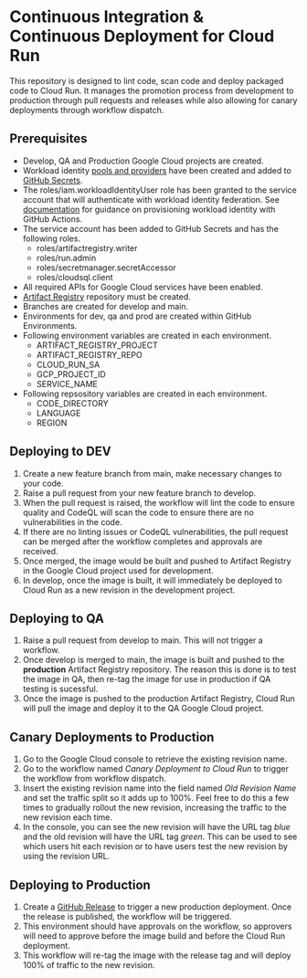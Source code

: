 # Continuous Integration & Continuous Deployment for Cloud Run
This repository is designed to lint code, scan code and deploy packaged code to Cloud Run. It manages the promotion process from development to production through pull requests and releases while also allowing for canary deployments through workflow dispatch. 

## Prerequisites
 * Develop, QA and Production Google Cloud projects are created.
 * Workload identity [pools and providers](https://cloud.google.com/iam/docs/manage-workload-identity-pools-providers) have been created and added to [GitHub Secrets](https://docs.github.com/en/actions/security-guides/using-secrets-in-github-actions).
 * The roles/iam.workloadIdentityUser role has been granted to the service account that will authenticate with workload identity federation. See [documentation](https://cloud.google.com/blog/products/identity-security/secure-your-use-of-third-party-tools-with-identity-federation) for guidance on provisioning workload identity with GitHub Actions.
 * The service account has been added to GitHub Secrets and has the following roles. 
    * roles/artifactregistry.writer
    * roles/run.admin
    * roles/secretmanager.secretAccessor
    * roles/cloudsql.client
 * All required APIs for Google Cloud services have been enabled.
 * [Artifact Registry](https://cloud.google.com/artifact-registry/docs/docker/store-docker-container-images) repository must be created. 
 * Branches are created for develop and main. 
 * Environments for dev, qa and prod are created within GitHub Environments. 
 * Following environment variables are created in each environment. 
    * ARTIFACT_REGISTRY_PROJECT
    * ARTIFACT_REGISTRY_REPO
    * CLOUD_RUN_SA
    * GCP_PROJECT_ID
    * SERVICE_NAME
 * Following repsository variables are created in each environment. 
    * CODE_DIRECTORY
    * LANGUAGE
    * REGION


## Deploying to DEV 
1. Create a new feature branch from main, make necessary changes to your code. 
2. Raise a pull request from your new feature branch to develop. 
3. When the pull request is raised, the workflow will lint the code to ensure quality and CodeQL will scan the code to ensure there are no vulnerabilities in the code. 
4. If there are no linting issues or CodeQL vulnerabilities, the pull request can be merged after the workflow completes and approvals are received. 
5. Once merged, the image would be built and pushed to Artifact Registry in the Google Cloud project used for development.
6. In develop, once the image is built, it will immediately be deployed to Cloud Run as a new revision in the development project. 

## Deploying to QA 
1. Raise a pull request from develop to main. This will not trigger a workflow. 
2. Once develop is merged to main, the image is built and pushed to the **production** Artifact Registry repository. The reason this is done is to test the image in QA, then re-tag the image for use in production if QA testing is sucessful. 
3. Once the image is pushed to the production Artifact Registry, Cloud Run will pull the image and deploy it to the QA Google Cloud project. 

## Canary Deployments to Production 
1. Go to the Google Cloud console to retrieve the existing revision name. 
2. Go to the workflow named *Canary Deployment to Cloud Run* to trigger the workflow from workflow dispatch. 
3. Insert the existing revision name into the field named *Old Revision Name* and set the traffic split so it adds up to 100%. Feel free to do this a few times to gradually rollout the new revision, increasing the traffic to the new revision each time. 
4. In the console, you can see the new revision will have the URL tag *blue* and the old revision will have the URL tag *green*. This can be used to see which users hit each revision or to have users test the new revision by using the revision URL. 

## Deploying to Production
1. Create a [GitHub Release](https://docs.github.com/en/repositories/releasing-projects-on-github/managing-releases-in-a-repository) to trigger a new production deployment. Once the release is published, the workflow will be triggered. 
2. This environment should have approvals on the workflow, so approvers will need to approve before the image build and before the Cloud Run deployment. 
3. This workflow will re-tag the image with the release tag and will deploy 100% of traffic to the new revision. 
